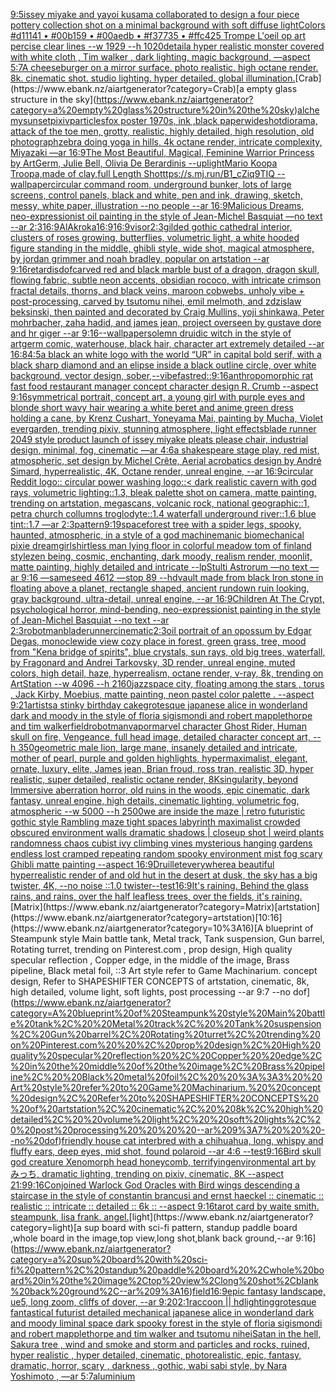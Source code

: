 [9:5](https://www.ebank.nz/aiartgenerator?category=9%3A5)[issey miyake and yayoi kusama collaborated to design a four piece pottery collection shot on a minimal background with soft diffuse light](https://www.ebank.nz/aiartgenerator?category=issey%20miyake%20and%20yayoi%20kusama%20collaborated%20to%20design%20a%20four%20piece%20pottery%20collection%20shot%20on%20a%20minimal%20background%20with%20soft%20diffuse%20light)[Colors #d11141 • #00b159 • #00aedb • #f37735 • #ffc425   Trompe L'oeil op art  percise clear lines --w 1929 --h 1020](https://www.ebank.nz/aiartgenerator?category=Colors%20%23d11141%20%E2%80%A2%20%2300b159%20%E2%80%A2%20%2300aedb%20%E2%80%A2%20%23f37735%20%E2%80%A2%20%23ffc425%20%20%20Trompe%20L%27oeil%20op%20art%20%20percise%20clear%20lines%20--w%201929%20--h%201020)[detail](https://www.ebank.nz/aiartgenerator?category=detail)[a hyper realistic monster covered with white cloth , Tim walker , dark lighting, magic background, —aspect 5:7](https://www.ebank.nz/aiartgenerator?category=a%20hyper%20realistic%20monster%20covered%20with%20white%20cloth%20%2C%20Tim%20walker%20%2C%20dark%20lighting%2C%20magic%20background%2C%20%E2%80%94aspect%205%3A7)[A cheeseburger on a mirror surface. photo realistic. high octane render. 8k. cinematic shot. studio lighting. hyper detailed. global illumination.](https://www.ebank.nz/aiartgenerator?category=A%20cheeseburger%20on%20a%20mirror%20surface.%20photo%20realistic.%20high%20octane%20render.%208k.%20cinematic%20shot.%20studio%20lighting.%20hyper%20detailed.%20global%20illumination.)[Crab](https://www.ebank.nz/aiartgenerator?category=Crab)[a empty glass structure in the sky](https://www.ebank.nz/aiartgenerator?category=a%20empty%20glass%20structure%20in%20the%20sky)[alchemy](https://www.ebank.nz/aiartgenerator?category=alchemy)[sunset](https://www.ebank.nz/aiartgenerator?category=sunset)[pixiv](https://www.ebank.nz/aiartgenerator?category=pixiv)[particles](https://www.ebank.nz/aiartgenerator?category=particles)[fox poster 1970s, ink ,black paper](https://www.ebank.nz/aiartgenerator?category=fox%20poster%201970s%2C%20ink%20%2Cblack%20paper)[wideshot](https://www.ebank.nz/aiartgenerator?category=wideshot)[diorama, attack of the toe men, grotty, realistic, highly detailed, high resolution, old photograph](https://www.ebank.nz/aiartgenerator?category=diorama%2C%20attack%20of%20the%20toe%20men%2C%20grotty%2C%20realistic%2C%20highly%20detailed%2C%20high%20resolution%2C%20old%20photograph)[zebra doing yoga in hills, 4k octane render, intricate complexity, Miyazaki —ar 16:9](https://www.ebank.nz/aiartgenerator?category=zebra%20doing%20yoga%20in%20hills%2C%204k%20octane%20render%2C%20intricate%20complexity%2C%20Miyazaki%20%E2%80%94ar%2016%3A9)[The Most Beautiful, Magical, Feminine Warrior Princess by ArtGerm, Julie Bell, Olivia De Berardinis --uplight](https://www.ebank.nz/aiartgenerator?category=The%20Most%20Beautiful%2C%20Magical%2C%20Feminine%20Warrior%20Princess%20by%20ArtGerm%2C%20Julie%20Bell%2C%20Olivia%20De%20Berardinis%20--uplight)[Mario Koopa Troopa,made of clay,full Length Shot](https://www.ebank.nz/aiartgenerator?category=Mario%20Koopa%20Troopa%2Cmade%20of%20clay%2Cfull%20Length%20Shot)[ttps://s.mj.run/B1_cZiq9TIQ --wallpaper](https://www.ebank.nz/aiartgenerator?category=ttps%3A//s.mj.run/B1_cZiq9TIQ%20--wallpaper)[circular command room, underground bunker, lots of large screens, control panels, black and white, pen and ink, drawing, sketch, messy, white paper, illustration --no people --ar 16:9](https://www.ebank.nz/aiartgenerator?category=circular%20command%20room%2C%20underground%20bunker%2C%20lots%20of%20large%20screens%2C%20control%20panels%2C%20black%20and%20white%2C%20pen%20and%20ink%2C%20drawing%2C%20sketch%2C%20messy%2C%20white%20paper%2C%20illustration%20--no%20people%20--ar%2016%3A9)[Malicious Dreams, neo-expressionist oil painting in the style of Jean-Michel Basquiat —no text --ar 2:3](https://www.ebank.nz/aiartgenerator?category=Malicious%20Dreams%2C%20neo-expressionist%20oil%20painting%20in%20the%20style%20of%20Jean-Michel%20Basquiat%20%E2%80%94no%20text%20--ar%202%3A3)[16:9](https://www.ebank.nz/aiartgenerator?category=16%3A9)[AlAkroka](https://www.ebank.nz/aiartgenerator?category=AlAkroka)[16:9](https://www.ebank.nz/aiartgenerator?category=16%3A9)[16:9](https://www.ebank.nz/aiartgenerator?category=16%3A9)[visor](https://www.ebank.nz/aiartgenerator?category=visor)[2:3](https://www.ebank.nz/aiartgenerator?category=2%3A3)[gilded gothic cathedral interior, clusters of roses growing, butterflies, volumetric light, a white hooded figure standing in the middle, ghibli style, wide shot, magical atmosphere, by jordan grimmer and noah bradley, popular on artstation --ar 9:16](https://www.ebank.nz/aiartgenerator?category=gilded%20gothic%20cathedral%20interior%2C%20clusters%20of%20roses%20growing%2C%20butterflies%2C%20volumetric%20light%2C%20a%20white%20hooded%20figure%20standing%20in%20the%20middle%2C%20ghibli%20style%2C%20wide%20shot%2C%20magical%20atmosphere%2C%20by%20jordan%20grimmer%20and%20noah%20bradley%2C%20popular%20on%20artstation%20--ar%209%3A16)[retardis](https://www.ebank.nz/aiartgenerator?category=retardis)[dof](https://www.ebank.nz/aiartgenerator?category=dof)[carved red and black marble bust of a dragon, dragon skull, flowing fabric, subtle neon accents, obsidian rococo, with intricate crimson fractal details, thorns, and black veins, maroon cobwebs, unholy vibe + post-processing, carved by tsutomu nihei, emil melmoth, and zdzislaw beksinski, then painted and decorated by Craig Mullins, yoji shinkawa, Peter mohrbacher, zaha hadid, and james jean, project overseen by gustave dore and hr giger --ar 9:16](https://www.ebank.nz/aiartgenerator?category=carved%20red%20and%20black%20marble%20bust%20of%20a%20dragon%2C%20dragon%20skull%2C%20flowing%20fabric%2C%20subtle%20neon%20accents%2C%20obsidian%20rococo%2C%20with%20intricate%20crimson%20fractal%20details%2C%20thorns%2C%20and%20black%20veins%2C%20maroon%20cobwebs%2C%20unholy%20vibe%20%2B%20post-processing%2C%20carved%20by%20tsutomu%20nihei%2C%20emil%20melmoth%2C%20and%20zdzislaw%20beksinski%2C%20then%20painted%20and%20decorated%20by%20Craig%20Mullins%2C%20yoji%20shinkawa%2C%20Peter%20mohrbacher%2C%20zaha%20hadid%2C%20and%20james%20jean%2C%20project%20overseen%20by%20gustave%20dore%20and%20hr%20giger%20--ar%209%3A16)[--wallpaper](https://www.ebank.nz/aiartgenerator?category=--wallpaper)[solemn druidic witch in the style of artgerm comic, waterhouse, black hair, character art extremely detailed --ar 16:8](https://www.ebank.nz/aiartgenerator?category=solemn%20druidic%20witch%20in%20the%20style%20of%20artgerm%20comic%2C%20waterhouse%2C%20black%20hair%2C%20character%20art%20extremely%20detailed%20--ar%2016%3A8)[4:5](https://www.ebank.nz/aiartgenerator?category=4%3A5)[a black an white logo with the world “UR” in capital bold serif, with a black sharp diamond and an elipse inside a black outline circle, over white background, vector design, sober,](https://www.ebank.nz/aiartgenerator?category=a%20black%20an%20white%20logo%20with%20the%20world%20%E2%80%9CUR%E2%80%9D%20in%20capital%20bold%20serif%2C%20with%20a%20black%20sharp%20diamond%20and%20an%20elipse%20inside%20a%20black%20outline%20circle%2C%20over%20white%20background%2C%20vector%20design%2C%20sober%2C)[--vibefast](https://www.ebank.nz/aiartgenerator?category=--vibefast)[red](https://www.ebank.nz/aiartgenerator?category=red)[::](https://www.ebank.nz/aiartgenerator?category=%3A%3A)[9:16](https://www.ebank.nz/aiartgenerator?category=9%3A16)[anthropomorphic rat fast food restaurant manager concept character design R. Crumb --aspect 9:16](https://www.ebank.nz/aiartgenerator?category=anthropomorphic%20rat%20fast%20food%20restaurant%20manager%20concept%20character%20design%20R.%20Crumb%20--aspect%209%3A16)[symmetrical portrait, concept art, a young girl with purple eyes and blonde short wavy hair wearing a white beret and anime green dress holding a cane, by Krenz Cushart, Yoneyama Mai, painting by Mucha, Violet evergarden, trending pixiv, stunning atmosphere, light effects](https://www.ebank.nz/aiartgenerator?category=symmetrical%20portrait%2C%20concept%20art%2C%20a%20young%20girl%20with%20purple%20eyes%20and%20blonde%20short%20wavy%20hair%20wearing%20a%20white%20beret%20and%20anime%20green%20dress%20holding%20a%20cane%2C%20by%20Krenz%20Cushart%2C%20Yoneyama%20Mai%2C%20painting%20by%20Mucha%2C%20Violet%20evergarden%2C%20trending%20pixiv%2C%20stunning%20atmosphere%2C%20light%20effects)[blade runner 2049 style product launch of issey miyake pleats please chair, industrial design, minimal, fog, cinematic —ar 4:6](https://www.ebank.nz/aiartgenerator?category=blade%20runner%202049%20style%20product%20launch%20of%20issey%20miyake%20pleats%20please%20chair%2C%20industrial%20design%2C%20minimal%2C%20fog%2C%20cinematic%20%E2%80%94ar%204%3A6)[a shakespeare stage play, red mist, atmospheric, set design by Michel Crête, Aerial acrobatics design by André Simard, hyperrealistic, 4K, Octane render, unreal engine, --ar 16:9](https://www.ebank.nz/aiartgenerator?category=a%20shakespeare%20stage%20play%2C%20red%20mist%2C%20atmospheric%2C%20set%20design%20by%20Michel%20Cr%C3%AAte%2C%20Aerial%20acrobatics%20design%20by%20Andr%C3%A9%20Simard%2C%20hyperrealistic%2C%204K%2C%20Octane%20render%2C%20unreal%20engine%2C%20--ar%2016%3A9)[circular Reddit logo:: circular power washing logo::](https://www.ebank.nz/aiartgenerator?category=circular%20Reddit%20logo%3A%3A%20circular%20power%20washing%20logo%3A%3A)[< dark realistic cavern with god rays, volumetric lighting::1.3, bleak palette shot on camera, matte painting, trending on artstation, megascans, volcanic rock, national geographic::1, petra church collumns troglodyte::1.4 waterfall underground river::1.6 blue tint::1.7 —ar 2:3](https://www.ebank.nz/aiartgenerator?category=%3C%20dark%20realistic%20cavern%20with%20god%20rays%2C%20volumetric%20lighting%3A%3A1.3%2C%20bleak%20palette%20shot%20on%20camera%2C%20matte%20painting%2C%20trending%20on%20artstation%2C%20megascans%2C%20volcanic%20rock%2C%20national%20geographic%3A%3A1%2C%20petra%20church%20collumns%20troglodyte%3A%3A1.4%20waterfall%20underground%20river%3A%3A1.6%20blue%20tint%3A%3A1.7%20%E2%80%94ar%202%3A3)[pattern](https://www.ebank.nz/aiartgenerator?category=pattern)[9:19](https://www.ebank.nz/aiartgenerator?category=9%3A19)[space](https://www.ebank.nz/aiartgenerator?category=space)[forest tree with a spider legs, spooky, haunted, atmospheric, in a style of a god machine](https://www.ebank.nz/aiartgenerator?category=forest%20tree%20with%20a%20spider%20legs%2C%20spooky%2C%20haunted%2C%20atmospheric%2C%20in%20a%20style%20of%20a%20god%20machine)[manic biomechanical pixie dreamgirl](https://www.ebank.nz/aiartgenerator?category=manic%20biomechanical%20pixie%20dreamgirl)[shirtless man lying floor in colorful meadow tom of finland style](https://www.ebank.nz/aiartgenerator?category=shirtless%20man%20lying%20floor%20in%20colorful%20meadow%20tom%20of%20finland%20style)[zen being, cosmic, enchanting, dark moody, realism render, moonlit, matte painting, highly detailed and intricate --lp](https://www.ebank.nz/aiartgenerator?category=zen%20being%2C%20cosmic%2C%20enchanting%2C%20dark%20moody%2C%20realism%20render%2C%20moonlit%2C%20matte%20painting%2C%20highly%20detailed%20and%20intricate%20--lp)[Stulti Astrorum —no text —ar 9:16 —sameseed 4612 —stop 89 --hd](https://www.ebank.nz/aiartgenerator?category=Stulti%20Astrorum%20%E2%80%94no%20text%20%E2%80%94ar%209%3A16%20%E2%80%94sameseed%204612%20%E2%80%94stop%2089%20--hd)[vault made from black Iron stone in floating above a planet, rectangle shaped, ancient rundown ruin looking, gray background, ultra-detail, unreal engine, --ar 16:9](https://www.ebank.nz/aiartgenerator?category=vault%20made%20from%20black%20Iron%20stone%20in%20floating%20above%20a%20planet%2C%20rectangle%20shaped%2C%20ancient%20rundown%20ruin%20looking%2C%20gray%20background%2C%20ultra-detail%2C%20unreal%20engine%2C%20--ar%2016%3A9)[Children At The Crypt, psychological horror, mind-bending, neo-expressionist painting in the style of Jean-Michel Basquiat --no text --ar 2:3](https://www.ebank.nz/aiartgenerator?category=Children%20At%20The%20Crypt%2C%20psychological%20horror%2C%20mind-bending%2C%20neo-expressionist%20painting%20in%20the%20style%20of%20Jean-Michel%20Basquiat%20--no%20text%20--ar%202%3A3)[robotman](https://www.ebank.nz/aiartgenerator?category=robotman)[bladerunner](https://www.ebank.nz/aiartgenerator?category=bladerunner)[cinematic](https://www.ebank.nz/aiartgenerator?category=cinematic)[2:3](https://www.ebank.nz/aiartgenerator?category=2%3A3)[oil portrait of an opossum by Edgar Degas, monocle](https://www.ebank.nz/aiartgenerator?category=oil%20portrait%20of%20an%20opossum%20by%20Edgar%20Degas%2C%20monocle)[wide view cozy place in forest, green grass, tree, mood from "Kena bridge of spirits", blue crystals, sun rays, old big trees, waterfall, by Fragonard and Andrei Tarkovsky, 3D render, unreal engine, muted colors, high detail, haze, hyperrealism, octane render, v-ray, 8k, trending on ArtStation --w 4096 --h 2160](https://www.ebank.nz/aiartgenerator?category=wide%20view%20cozy%20place%20in%20forest%2C%20green%20grass%2C%20tree%2C%20mood%20from%20%22Kena%20bridge%20of%20spirits%22%2C%20blue%20crystals%2C%20sun%20rays%2C%20old%20big%20trees%2C%20waterfall%2C%20by%20Fragonard%20and%20Andrei%20Tarkovsky%2C%203D%20render%2C%20unreal%20engine%2C%20muted%20colors%2C%20high%20detail%2C%20haze%2C%20hyperrealism%2C%20octane%20render%2C%20v-ray%2C%208k%2C%20trending%20on%20ArtStation%20--w%204096%20--h%202160)[jazz](https://www.ebank.nz/aiartgenerator?category=jazz)[space city, floating among the stars , torus  , Jack Kirby, Moebius, matte painting, neon pastel color palette .  --aspect 9:21](https://www.ebank.nz/aiartgenerator?category=space%20city%2C%20floating%20among%20the%20stars%20%2C%20torus%20%20%2C%20Jack%20Kirby%2C%20Moebius%2C%20matte%20painting%2C%20neon%20pastel%20color%20palette%20.%20%20--aspect%209%3A21)[artists](https://www.ebank.nz/aiartgenerator?category=artists)[a stinky birthday cake](https://www.ebank.nz/aiartgenerator?category=a%20stinky%20birthday%20cake)[grotesque japanese alice in wonderland dark and moody in the style of floria sigismondi and robert mapplethorpe and tim walker](https://www.ebank.nz/aiartgenerator?category=grotesque%20japanese%20alice%20in%20wonderland%20dark%20and%20moody%20in%20the%20style%20of%20floria%20sigismondi%20and%20robert%20mapplethorpe%20and%20tim%20walker)[field](https://www.ebank.nz/aiartgenerator?category=field)[robotman](https://www.ebank.nz/aiartgenerator?category=robotman)[vapor](https://www.ebank.nz/aiartgenerator?category=vapor)[marvel character Ghost Rider, Human skull on fire, Vengeance,  full head image,  detailed character concept art, --h 350](https://www.ebank.nz/aiartgenerator?category=marvel%20character%20Ghost%20Rider%2C%20Human%20skull%20on%20fire%2C%20Vengeance%2C%20%20full%20head%20image%2C%20%20detailed%20character%20concept%20art%2C%20--h%20350)[geometric male lion, large mane, insanely detailed and intricate, mother of pearl, purple and golden highlights, hypermaximalist, elegant, ornate, luxury, elite, James jean, Brian froud, ross tran, realistic 3D, hyper realistic, super detailed, realistic octane render, 8K](https://www.ebank.nz/aiartgenerator?category=geometric%20male%20lion%2C%20large%20mane%2C%20insanely%20detailed%20and%20intricate%2C%20mother%20of%20pearl%2C%20purple%20and%20golden%20highlights%2C%20hypermaximalist%2C%20elegant%2C%20ornate%2C%20luxury%2C%20elite%2C%20James%20jean%2C%20Brian%20froud%2C%20ross%20tran%2C%20realistic%203D%2C%20hyper%20realistic%2C%20super%20detailed%2C%20realistic%20octane%20render%2C%208K)[singularity, beyond Immersive aberration horror, old ruins in the woods, epic cinematic, dark fantasy, unreal engine, high details, cinematic lighting, volumetric fog, atmospheric --w 5000 --h 2500](https://www.ebank.nz/aiartgenerator?category=singularity%2C%20beyond%20Immersive%20aberration%20horror%2C%20old%20ruins%20in%20the%20woods%2C%20epic%20cinematic%2C%20dark%20fantasy%2C%20unreal%20engine%2C%20high%20details%2C%20cinematic%20lighting%2C%20volumetric%20fog%2C%20atmospheric%20--w%205000%20--h%202500)[we are inside the maze | retro futuristic  gothic style Rambling maze tight spaces  labyrinth maximalist crowded obscured environment walls dramatic shadows  | closeup shot |  weird plants randomness chaos  cubist ivy climbing vines mysterious hanging gardens endless lost cramped repeating random spooky environment mist fog scary Ghibli matte painting --aspect 16:9](https://www.ebank.nz/aiartgenerator?category=we%20are%20inside%20the%20maze%20%7C%20retro%20futuristic%20%20gothic%20style%20Rambling%20maze%20tight%20spaces%20%20labyrinth%20maximalist%20crowded%20obscured%20environment%20walls%20dramatic%20shadows%20%20%7C%20closeup%20shot%20%7C%20%20weird%20plants%20randomness%20chaos%20%20cubist%20ivy%20climbing%20vines%20mysterious%20hanging%20gardens%20endless%20lost%20cramped%20repeating%20random%20spooky%20environment%20mist%20fog%20scary%20Ghibli%20matte%20painting%20--aspect%2016%3A9)[Druillet](https://www.ebank.nz/aiartgenerator?category=Druillet)[everywhere](https://www.ebank.nz/aiartgenerator?category=everywhere)[a beautiful hyperrealistic render of and old hut in the desert at dusk, the sky has a big twister, 4K, --no noise ::1.0 twister--test](https://www.ebank.nz/aiartgenerator?category=a%20beautiful%20hyperrealistic%20render%20of%20and%20old%20hut%20in%20the%20desert%20at%20dusk%2C%20the%20sky%20has%20a%20big%20twister%2C%204K%2C%20--no%20noise%20%3A%3A1.0%20twister--test)[16:9](https://www.ebank.nz/aiartgenerator?category=16%3A9)[It's raining. Behind the glass rains, and rains, over the half leafless  trees, over the fields, it's raining.](https://www.ebank.nz/aiartgenerator?category=It%27s%20raining.%20Behind%20the%20glass%20rains%2C%20and%20rains%2C%20over%20the%20half%20leafless%20%20trees%2C%20over%20the%20fields%2C%20it%27s%20raining.)[Matrix](https://www.ebank.nz/aiartgenerator?category=Matrix)[artstation](https://www.ebank.nz/aiartgenerator?category=artstation)[10:16](https://www.ebank.nz/aiartgenerator?category=10%3A16)[A blueprint of Steampunk style Main battle tank,  Metal track,  Tank suspension, Gun barrel, Rotating turret, trending on Pinterest.com  , prop design, High quality specular reflection , Copper  edge, in the middle of the image, Brass pipeline,  Black metal foil,  ::3  Art style refer to Game Machinarium.  concept design, Refer to SHAPESHIFTER CONCEPTS  of artstation, cinematic,  8k, high detailed,  volume light,  soft lights,  post processing    --ar 9:7   --no dof](https://www.ebank.nz/aiartgenerator?category=A%20blueprint%20of%20Steampunk%20style%20Main%20battle%20tank%2C%20%20Metal%20track%2C%20%20Tank%20suspension%2C%20Gun%20barrel%2C%20Rotating%20turret%2C%20trending%20on%20Pinterest.com%20%20%2C%20prop%20design%2C%20High%20quality%20specular%20reflection%20%2C%20Copper%20%20edge%2C%20in%20the%20middle%20of%20the%20image%2C%20Brass%20pipeline%2C%20%20Black%20metal%20foil%2C%20%20%3A%3A3%20%20Art%20style%20refer%20to%20Game%20Machinarium.%20%20concept%20design%2C%20Refer%20to%20SHAPESHIFTER%20CONCEPTS%20%20of%20artstation%2C%20cinematic%2C%20%208k%2C%20high%20detailed%2C%20%20volume%20light%2C%20%20soft%20lights%2C%20%20post%20processing%20%20%20%20--ar%209%3A7%20%20%20--no%20dof)[friendly house cat interbred with a chihuahua, long, whispy and fluffy ears, deep eyes, mid shot, found polaroid --ar 4:6 --test](https://www.ebank.nz/aiartgenerator?category=friendly%20house%20cat%20interbred%20with%20a%20chihuahua%2C%20long%2C%20whispy%20and%20fluffy%20ears%2C%20deep%20eyes%2C%20mid%20shot%2C%20found%20polaroid%20--ar%204%3A6%20--test)[9:16](https://www.ebank.nz/aiartgenerator?category=9%3A16)[Bird skull god creature Xenomorph head honeycomb, terrifying](https://www.ebank.nz/aiartgenerator?category=Bird%20skull%20god%20creature%20Xenomorph%20head%20honeycomb%2C%20terrifying)[environmental art by みっち, dramatic lighting, trending on pixiv, cinematic, 8K --aspect 21:9](https://www.ebank.nz/aiartgenerator?category=environmental%20art%20by%20%E3%81%BF%E3%81%A3%E3%81%A1%2C%20dramatic%20lighting%2C%20trending%20on%20pixiv%2C%20cinematic%2C%208K%20--aspect%2021%3A9)[9:16](https://www.ebank.nz/aiartgenerator?category=9%3A16)[Conjoined Warlock God Oracles with Bird wings descending a staircase in the style of constantin brancusi and ernst haeckel :: cinematic :: realistic :: intricate :: detailed :: 6k :: --aspect 9:16](https://www.ebank.nz/aiartgenerator?category=Conjoined%20Warlock%20God%20Oracles%20with%20Bird%20wings%20descending%20a%20staircase%20in%20the%20style%20of%20constantin%20brancusi%20and%20ernst%20haeckel%20%3A%3A%20cinematic%20%3A%3A%20realistic%20%3A%3A%20intricate%20%3A%3A%20detailed%20%3A%3A%206k%20%3A%3A%20--aspect%209%3A16)[tarot card by waite smith. steampunk, lisa frank. angel.](https://www.ebank.nz/aiartgenerator?category=tarot%20card%20by%20waite%20smith.%20steampunk%2C%20lisa%20frank.%20angel.)[light](https://www.ebank.nz/aiartgenerator?category=light)[a sup board with sci-fi pattern, standup paddle board ,whole board in the image,top view,long shot,blank back ground,--ar 9:16](https://www.ebank.nz/aiartgenerator?category=a%20sup%20board%20with%20sci-fi%20pattern%2C%20standup%20paddle%20board%20%2Cwhole%20board%20in%20the%20image%2Ctop%20view%2Clong%20shot%2Cblank%20back%20ground%2C--ar%209%3A16)[field](https://www.ebank.nz/aiartgenerator?category=field)[16:9](https://www.ebank.nz/aiartgenerator?category=16%3A9)[epic fantasy landscape, ue5, long zoom, cliffs of dover, --ar 9:20](https://www.ebank.nz/aiartgenerator?category=epic%20fantasy%20landscape%2C%20ue5%2C%20long%20zoom%2C%20cliffs%20of%20dover%2C%20--ar%209%3A20)[2:1](https://www.ebank.nz/aiartgenerator?category=2%3A1)[raccoon || hd](https://www.ebank.nz/aiartgenerator?category=raccoon%20%7C%7C%20hd)[lighting](https://www.ebank.nz/aiartgenerator?category=lighting)[grotesque fantastical futurist detailed mechanical japanese alice in wonderland dark and moody liminal space dark spooky forest in the style of floria sigismondi and robert mapplethorpe and tim walker and tsutomu nihei](https://www.ebank.nz/aiartgenerator?category=grotesque%20fantastical%20futurist%20detailed%20mechanical%20japanese%20alice%20in%20wonderland%20dark%20and%20moody%20liminal%20space%20dark%20spooky%20forest%20in%20the%20style%20of%20floria%20sigismondi%20and%20robert%20mapplethorpe%20and%20tim%20walker%20and%20tsutomu%20nihei)[Satan in the hell, Sakura tree , wind and smoke and storm and particles and rocks, ruined, hyper realistic , hyper detailed, cinematic, photorealistic, epic, fantasy, dramatic, horror, scary , darkness , gothic, wabi sabi style, by Nara Yoshimoto , —ar 5:7](https://www.ebank.nz/aiartgenerator?category=Satan%20in%20the%20hell%2C%20Sakura%20tree%20%2C%20wind%20and%20smoke%20and%20storm%20and%20particles%20and%20rocks%2C%20ruined%2C%20hyper%20realistic%20%2C%20hyper%20detailed%2C%20cinematic%2C%20photorealistic%2C%20epic%2C%20fantasy%2C%20dramatic%2C%20horror%2C%20scary%20%2C%20darkness%20%2C%20gothic%2C%20wabi%20sabi%20style%2C%20by%20Nara%20Yoshimoto%20%2C%20%E2%80%94ar%205%3A7)[aluminium](https://www.ebank.nz/aiartgenerator?category=aluminium)